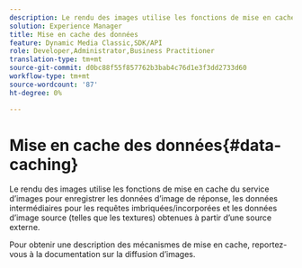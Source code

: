 ```yaml
---
description: Le rendu des images utilise les fonctions de mise en cache du service d’images pour enregistrer les données d’image de réponse, les données intermédiaires pour les requêtes imbriquées/incorporées et les données d’image source (telles que les textures) obtenues à partir d’une source externe.
solution: Experience Manager
title: Mise en cache des données
feature: Dynamic Media Classic,SDK/API
role: Developer,Administrator,Business Practitioner
translation-type: tm+mt
source-git-commit: d0bc88f55f857762b3bab4c76d1e3f3dd2733d60
workflow-type: tm+mt
source-wordcount: '87'
ht-degree: 0%

---
```



# Mise en cache des données{#data-caching}

Le rendu des images utilise les fonctions de mise en cache du service d’images pour enregistrer les données d’image de réponse, les données intermédiaires pour les requêtes imbriquées/incorporées et les données d’image source (telles que les textures) obtenues à partir d’une source externe.

Pour obtenir une description des mécanismes de mise en cache, reportez-vous à la documentation sur la diffusion d’images.
